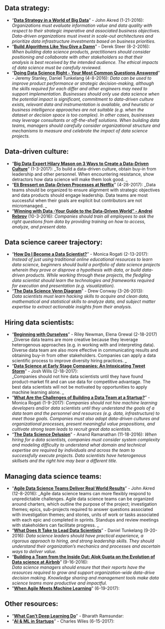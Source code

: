 ## Data strategy:
- “[**Data Strategy in a World of Big Data**](https://svds.com/tbt-data-strategy-in-a-world-of-big-data/)” - John Akred (1-21-2016):
_Organizations must evaluate information value and data quality with respect to their strategic imperative and associated business objectives. Data-driven organizations must invest in scale-out architectures and prioritize data infrastructure investments based on business priorities._   
- “[**Build Algorithms Like You Give a Damn**](https://blog.modeanalytics.com/data-science-ethics/ )” - Derek Steer (8-2-2016):
_When building data science products, practitioners should consider positioning and collaborate with other stakeholders so that their analysis is best received by the intended audience. The ethical impacts of data science must be carefully reviewed._
- “[**Doing Data Science Right - Your Most Common Questions Answered**](http://firstround.com/review/doing-data-science-right-your-most-common-questions-answered/ )” - Jeremy Stanley, Daniel Tunkelang (4-8-2016): 
_Data can be used to improve product performance or strategic decision-making, although the skills required for each differ and other engineers may need to support implementation. Businesses should only use data science when the potential impact is significant, commitment to data-driven culture exists, relevant data and instrumentation is available, and heuristic or business intelligence approaches are not suitable (e.g. when the dataset or decision space is too complex). In other cases, businesses may leverage consultants or off-the-shelf solutions. When building data teams, managers should carefully consider organizational structure and mechanisms to measure and celebrate the impact of data science projects._
 
## Data-driven culture:
- “**[Big Data Expert Hilary Mason on 3 Ways to Create a Data-Driven Culture](http://www.mmm-online.com/dataanalytics/big-data-expert-hilary-mason-on-3-ways-to-create-a-data-driven-culture/article/628133/ )**” (1-3-2017): 
_To build a data-driven culture, obtain buy-in from leadership and other personnel. When encountering resistance, show detractors how data science will make them look good. _
- “[**Eli Bressert on Data-Driven Processes at Netflix**](http://blog.fastforwardlabs.com/2017/04/28/eli-bressert-on-data-driven-processes-at-netflix.html)” (4-28-2017): 
_Data teams should be organized to ensure alignment with strategic objectives and data products should engage leadership. Data teams are most successful when their goals are explicit but contributors are not micromanaged. _
- “[**Winning with Data -Your Guide to the Data-Driven World” - Andrei Rebrov**](https://hackernoon.com/winning-with-data-your-guide-to-the-data-driven-world-9369d2cada20 ) (10-3-2016): 
_Companies should train all employees to ask the right questions from data by providing training on how to access, analyze, and present data._

 
## Data science career trajectory:
- “[**How Do I Become a Data Scientist?**](https://medium.com/@mrogati/how-do-i-become-a-data-scientist-f8074232608e)” - Monica Rogati (2-13-2017): 
_Instead of just using traditional online educational resources to learn data science, beginners should build a portfolio of data science projects wherein they prove or disprove a hypothesis with data, or build data-driven products. While working through these projects, the fledgling data scientist should learn the technologies and frameworks required for execution and presentation (e.g. visualization)._  
- “[**The Data Science Venn Diagram**](http://drewconway.com/zia/2013/3/26/the-data-science-venn-diagram)” - Drew Conway (3-26-2013):  
_Data scientists must learn hacking skills to acquire and clean data, mathematical and statistical skills to analyze data, and subject matter expertise to extract actionable insights from their analysis._

 
 
## Hiring data scientists:
- “[**Beginning with Ourselves**](https://medium.com/airbnb-engineering/beginning-with-ourselves-48c5ed46a703)” - Riley Newman, Elena Grewal (2-18-2017)
_Diverse data teams are more creative because they leverage heterogenous approaches (e.g. in working with and interpreting data). Diverse data team are also more effective in communicating results and obtaining buy-in from other stakeholders. Companies can apply a data scientific process to improve diversity hiring practices. _
- “**[Data Science at Early Stage Companies: An Intoxicating Tweet Storm](https://twitter.com/i/moments/833025919711207424)**” - Josh Wills (2-18-2017):  
_Companies should not hire data scientists until they have found product-market fit and can use data for competitive advantage. The best data scientists will not be motivated by opportunities to apply machine learning alone. _
- “[**What Are the Challenges of Building a Data Team at a Startup?**](https://www.quora.com/What-are-the-challenges-of-building-a-data-team-at-a-startup/answer/Monica-Rogati)” - Monica Rogati (1-9-2017): 
_Companies should not hire machine learning developers and/or data scientists until they understand the goals of a data team and the personnel and resources (e.g. data, infrastructure) to meet those goals. Companies must also adopt data-driven cultures and organizational processes, present meaningful value propositions, and cultivate strong team leads to recruit great data scientists._  
- “[**The Data Science Delusion**](https://medium.com/@anandr42/the-data-science-delusion-7759f4eaac8e)” - Anand Ramanathan (11-18-2016):
_When hiring for a data scientists, companies must consider system complexity and modeling difficulty to understand what domain and technical expertise are required by individuals and across the team to successfully execute projects. Data scientists have heterogenous skillsets and the right hire may bear a different title._
  
 
 
## Managing data science teams:
- “[**Agile Data Science Teams Deliver Real World Results**](https://svds.com/agile-data-science-teams-deliver-real-world-results/)” - John Akred (12-8-2016): 
_Agile data science teams can more flexibly respond to unpredictable challenges. Agile data science teams can be organized around charters, which outline the purpose of the project; investigation themes; epics, sub-projects required to answer questions associated with investigation themes; and stories, units of work or tasks associated with each epic and completed in sprints. Standups and review meetings with stakeholders can facilitate progress. _
-  “[**What Does It Take to Lead Data Scientists**](https://medium.com/@dtunkelang/what-does-it-take-to-lead-data-scientists-958c8a766fc8)” - Daniel Tunkelang (9-20-2016): 
_Data science leaders should have practical experience, a rigorous approach to hiring, and strong leadership skills. They should understand their organization’s mechanics and processes and ascertain ways to deliver value._ 
- “[**Building a Team from the Inside Out: Alok Gupta on the Evolution of Data science at Airbnb**](http://blog.kaggle.com/2016/09/06/building-a-team-from-the-inside-out-alok-gupta-on-the-evolution-of-data-science-at-airbnb/)” (9-16-2016):  
_Data science managers should ensure that their reports have the resources required to grow and support organization-wide data-drive decision making. Knowledge sharing and management tools make data science teams more productive and impactful._ 
- "[**When Agile Meets Machine Learning**](https://medium.com/towards-data-science/when-agile-meets-machine-learning-2af111bddeec)" (6-19-2017):


 
## Other resources:
- “[**What Can’t Deep Learning Do**](http://rbharath.github.io/what-cant-deep-learning-do/ )” - Bharath Ramsundar: 
- “[**AI & ML in Startups**](https://medium.com/@charleswiles/ai-ml-in-startups-f8d0bbd402fd)” - Charles Wiles (6-15-2017):
